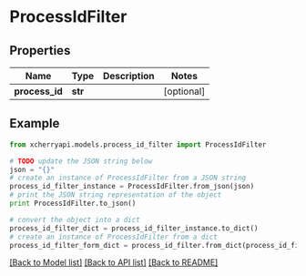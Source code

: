 # ProcessIdFilter


## Properties
Name | Type | Description | Notes
------------ | ------------- | ------------- | -------------
**process_id** | **str** |  | [optional] 

## Example

```python
from xcherryapi.models.process_id_filter import ProcessIdFilter

# TODO update the JSON string below
json = "{}"
# create an instance of ProcessIdFilter from a JSON string
process_id_filter_instance = ProcessIdFilter.from_json(json)
# print the JSON string representation of the object
print ProcessIdFilter.to_json()

# convert the object into a dict
process_id_filter_dict = process_id_filter_instance.to_dict()
# create an instance of ProcessIdFilter from a dict
process_id_filter_form_dict = process_id_filter.from_dict(process_id_filter_dict)
```
[[Back to Model list]](../README.md#documentation-for-models) [[Back to API list]](../README.md#documentation-for-api-endpoints) [[Back to README]](../README.md)


